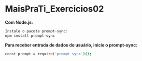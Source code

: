 # MaisPraTi_Exercicios02

__Com Node.js:__
```bash
Instale o pacote prompt-sync:
npm install prompt-sync
```

__Para receber entrada de dados do usuário, inicie o prompt-sync:__
```bash
const prompt = require('prompt-sync')();
```